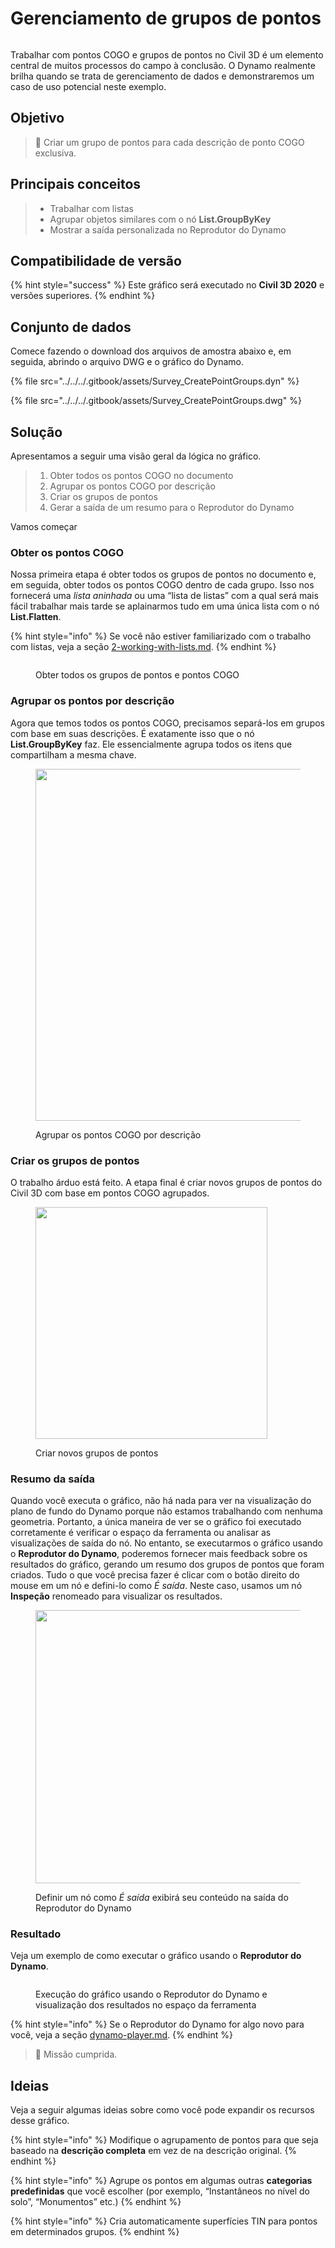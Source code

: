# Gerenciamento de grupos de pontos

<figure><img src="../../../.gitbook/assets/Survey_CreatePointGroups_Player.gif" alt=""><figcaption></figcaption></figure>

Trabalhar com pontos COGO e grupos de pontos no Civil 3D é um elemento central de muitos processos do campo à conclusão. O Dynamo realmente brilha quando se trata de gerenciamento de dados e demonstraremos um caso de uso potencial neste exemplo.  

## Objetivo

> :dart: Criar um grupo de pontos para cada descrição de ponto COGO exclusiva. 

## Principais conceitos

> * Trabalhar com listas
> * Agrupar objetos similares com o nó **List.GroupByKey**
> * Mostrar a saída personalizada no Reprodutor do Dynamo

## Compatibilidade de versão

{% hint style="success" %} Este gráfico será executado no **Civil 3D 2020** e versões superiores. {% endhint %}

## Conjunto de dados

Comece fazendo o download dos arquivos de amostra abaixo e, em seguida, abrindo o arquivo DWG e o gráfico do Dynamo.

{% file src="../../../.gitbook/assets/Survey_CreatePointGroups.dyn" %}

{% file src="../../../.gitbook/assets/Survey_CreatePointGroups.dwg" %}

## Solução

Apresentamos a seguir uma visão geral da lógica no gráfico.

> 1. Obter todos os pontos COGO no documento
> 2. Agrupar os pontos COGO por descrição
> 3. Criar os grupos de pontos
> 4. Gerar a saída de um resumo para o Reprodutor do Dynamo

Vamos começar

### Obter os pontos COGO

Nossa primeira etapa é obter todos os grupos de pontos no documento e, em seguida, obter todos os pontos COGO dentro de cada grupo. Isso nos fornecerá uma _lista aninhada_ ou uma “lista de listas” com a qual será mais fácil trabalhar mais tarde se aplainarmos tudo em uma única lista com o nó **List.Flatten**.

{% hint style="info" %} Se você não estiver familiarizado com o trabalho com listas, veja a seção [2-working-with-lists.md](../../../5\_essential\_nodes\_and\_concepts/5-4\_designing-with-lists/2-working-with-lists.md "mention"). {% endhint %}

<figure><img src="../../../.gitbook/assets/Survey_CreatePointGroups_GetPoints.png" alt=""><figcaption><p>Obter todos os grupos de pontos e pontos COGO </p></figcaption></figure>

### Agrupar os pontos por descrição

Agora que temos todos os pontos COGO, precisamos separá-los em grupos com base em suas descrições. É exatamente isso que o nó **List.GroupByKey** faz. Ele essencialmente agrupa todos os itens que compartilham a mesma chave.

<figure><img src="../../../.gitbook/assets/Survey_CreatePointGroups_GroupPoints.png" alt="" width="563"><figcaption><p>Agrupar os pontos COGO por descrição</p></figcaption></figure>

### Criar os grupos de pontos

O trabalho árduo está feito. A etapa final é criar novos grupos de pontos do Civil 3D com base em pontos COGO agrupados.

<figure><img src="../../../.gitbook/assets/Survey_CreatePointGroups_CreatePointGroups.png" alt="" width="371"><figcaption><p>Criar novos grupos de pontos</p></figcaption></figure>

### Resumo da saída

Quando você executa o gráfico, não há nada para ver na visualização do plano de fundo do Dynamo porque não estamos trabalhando com nenhuma geometria. Portanto, a única maneira de ver se o gráfico foi executado corretamente é verificar o espaço da ferramenta ou analisar as visualizações de saída do nó. No entanto, se executarmos o gráfico usando o **Reprodutor do Dynamo**, poderemos fornecer mais feedback sobre os resultados do gráfico, gerando um resumo dos grupos de pontos que foram criados. Tudo o que você precisa fazer é clicar com o botão direito do mouse em um nó e defini-lo como _É saída_. Neste caso, usamos um nó **Inspeção** renomeado para visualizar os resultados.

<figure><img src="../../../.gitbook/assets/Survey_CreatePointGroups_Output.png" alt="" width="437"><figcaption><p>Definir um nó como <em>É saída</em> exibirá seu conteúdo na saída do Reprodutor do Dynamo</p></figcaption></figure>

### Resultado

Veja um exemplo de como executar o gráfico usando o **Reprodutor do Dynamo**.

<figure><img src="../../../.gitbook/assets/Survey_CreatePointGroups_Player.gif" alt=""><figcaption><p>Execução do gráfico usando o Reprodutor do Dynamo e visualização dos resultados no espaço da ferramenta</p></figcaption></figure>

{% hint style="info" %} Se o Reprodutor do Dynamo for algo novo para você, veja a seção [dynamo-player.md](../../dynamo-player.md "mention"). {% endhint %}

> :tada: Missão cumprida.

## Ideias

Veja a seguir algumas ideias sobre como você pode expandir os recursos desse gráfico.

{% hint style="info" %} Modifique o agrupamento de pontos para que seja baseado na **descrição completa** em vez de na descrição original. {% endhint %}

{% hint style="info" %} Agrupe os pontos em algumas outras **categorias predefinidas** que você escolher (por exemplo, “Instantâneos no nível do solo”, “Monumentos” etc.) {% endhint %}

{% hint style="info" %} Cria automaticamente superfícies TIN para pontos em determinados grupos. {% endhint %}
